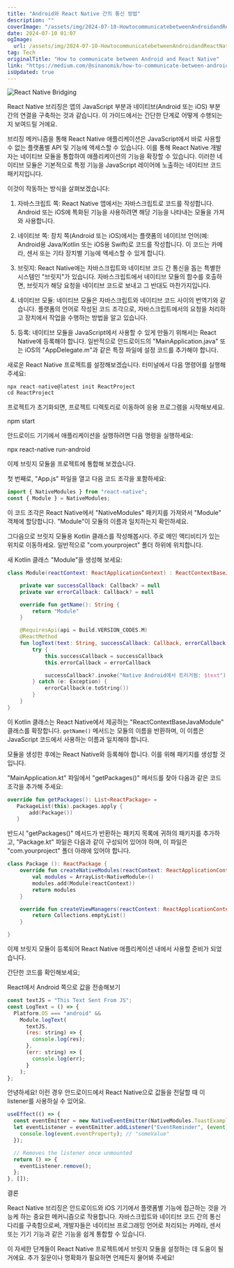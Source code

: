 ```yaml
---
title: "Android와 React Native 간의 통신 방법"
description: ""
coverImage: "/assets/img/2024-07-10-HowtocommunicatebetweenAndroidandReactNative_0.png"
date: 2024-07-10 01:07
ogImage:
  url: /assets/img/2024-07-10-HowtocommunicatebetweenAndroidandReactNative_0.png
tag: Tech
originalTitle: "How to communicate between Android and React Native"
link: "https://medium.com/@sinanomik/how-to-communicate-between-android-and-react-native-1e12c5a73b03"
isUpdated: true
---
```


![React Native Bridging](/assets/img/2024-07-10-HowtocommunicatebetweenAndroidandReactNative_0.png)

React Native 브리징은 앱의 JavaScript 부분과 네이티브(Android 또는 iOS) 부분 간의 연결을 구축하는 것과 같습니다. 이 가이드에서는 간단한 단계로 어떻게 수행되는지 보여드릴 거에요.

브리징 메커니즘을 통해 React Native 애플리케이션은 JavaScript에서 바로 사용할 수 없는 플랫폼별 API 및 기능에 액세스할 수 있습니다. 이를 통해 React Native 개발자는 네이티브 모듈을 통합하여 애플리케이션의 기능을 확장할 수 있습니다. 이러한 네이티브 모듈은 기본적으로 특정 기능을 JavaScript 레이어에 노출하는 네이티브 코드 패키지입니다.

이것이 작동하는 방식을 살펴보겠습니다:

<!-- cozy-coder - 수평 -->

<ins class="adsbygoogle"
     style="display:block"
     data-ad-client="ca-pub-4877378276818686"
     data-ad-slot="1107185301"
     data-ad-format="auto"
     data-full-width-responsive="true"></ins>

<script>
     (adsbygoogle = window.adsbygoogle || []).push({});
</script>

1. 자바스크립트 쪽: React Native 앱에서는 자바스크립트로 코드를 작성합니다. Android 또는 iOS에 특화된 기능을 사용하려면 해당 기능을 나타내는 모듈을 가져와 사용합니다.

2. 네이티브 쪽: 장치 쪽(Android 또는 iOS)에서는 플랫폼의 네이티브 언어(예: Android용 Java/Kotlin 또는 iOS용 Swift)로 코드를 작성합니다. 이 코드는 카메라, 센서 또는 기타 장치별 기능에 액세스할 수 있게 합니다.

3. 브릿지: React Native에는 자바스크립트와 네이티브 코드 간 통신을 돕는 특별한 시스템인 "브릿지"가 있습니다. 자바스크립트에서 네이티브 모듈의 함수를 호출하면, 브릿지가 해당 요청을 네이티브 코드로 보내고 그 반대도 마찬가지입니다.

4. 네이티브 모듈: 네이티브 모듈은 자바스크립트와 네이티브 코드 사이의 번역기와 같습니다. 플랫폼의 언어로 작성된 코드 조각으로, 자바스크립트에서의 요청을 처리하고 장치에서 작업을 수행하는 방법을 알고 있습니다.

<!-- cozy-coder - 수평 -->

<ins class="adsbygoogle"
     style="display:block"
     data-ad-client="ca-pub-4877378276818686"
     data-ad-slot="1107185301"
     data-ad-format="auto"
     data-full-width-responsive="true"></ins>

<script>
     (adsbygoogle = window.adsbygoogle || []).push({});
</script>

5. 등록: 네이티브 모듈을 JavaScript에서 사용할 수 있게 만들기 위해서는 React Native에 등록해야 합니다. 일반적으로 안드로이드의 "MainApplication.java" 또는 iOS의 "AppDelegate.m"과 같은 특정 파일에 설정 코드를 추가해야 합니다.

새로운 React Native 프로젝트를 설정해보겠습니다. 터미널에서 다음 명령어를 실행해주세요:

```js
npx react-native@latest init ReactProject
cd ReactProject
```

프로젝트가 초기화되면, 프로젝트 디렉토리로 이동하여 응용 프로그램을 시작해보세요.

<!-- cozy-coder - 수평 -->

<ins class="adsbygoogle"
     style="display:block"
     data-ad-client="ca-pub-4877378276818686"
     data-ad-slot="1107185301"
     data-ad-format="auto"
     data-full-width-responsive="true"></ins>

<script>
     (adsbygoogle = window.adsbygoogle || []).push({});
</script>

npm start

안드로이드 기기에서 애플리케이션을 실행하려면 다음 명령을 실행하세요:

npx react-native run-android

이제 브릿지 모듈을 프로젝트에 통합해 보겠습니다.

<!-- cozy-coder - 수평 -->

<ins class="adsbygoogle"
     style="display:block"
     data-ad-client="ca-pub-4877378276818686"
     data-ad-slot="1107185301"
     data-ad-format="auto"
     data-full-width-responsive="true"></ins>

<script>
     (adsbygoogle = window.adsbygoogle || []).push({});
</script>

첫 번째로, "App.js" 파일을 열고 다음 코드 조각을 포함하세요:

```js
import { NativeModules } from "react-native";
const { Module } = NativeModules;
```

이 코드 조각은 React Native에서 "NativeModules" 패키지를 가져와서 "Module" 객체에 할당합니다. "Module"이 모듈의 이름과 일치하는지 확인하세요.

그다음으로 브릿지 모듈용 Kotlin 클래스를 작성해봅시다. 주로 메인 액티비티가 있는 위치로 이동하세요. 일반적으로 "com.yourproject" 폴더 하위에 위치합니다.

<!-- cozy-coder - 수평 -->

<ins class="adsbygoogle"
     style="display:block"
     data-ad-client="ca-pub-4877378276818686"
     data-ad-slot="1107185301"
     data-ad-format="auto"
     data-full-width-responsive="true"></ins>

<script>
     (adsbygoogle = window.adsbygoogle || []).push({});
</script>

새 Kotlin 클래스 "Module"을 생성해 보세요:

```kotlin
class Module(reactContext: ReactApplicationContext) : ReactContextBaseJavaModule(reactContext) {

    private var successCallback: Callback? = null
    private var errorCallback: Callback? = null

    override fun getName(): String {
        return "Module"
    }

    @RequiresApi(api = Build.VERSION_CODES.M)
    @ReactMethod
    fun logText(text: String, successCallback: Callback, errorCallback: Callback) {
        try {
            this.successCallback = successCallback
            this.errorCallback = errorCallback

            successCallback?.invoke("Native Android에서 트리거됨: $text")
        } catch (e: Exception) {
            errorCallback(e.toString())
        }
    }
}
```

이 Kotlin 클래스는 React Native에서 제공하는 "ReactContextBaseJavaModule" 클래스를 확장합니다. `getName()` 메서드는 모듈의 이름을 반환하며, 이 이름은 JavaScript 코드에서 사용하는 이름과 일치해야 합니다.

모듈을 생성한 후에는 React Native와 등록해야 합니다. 이를 위해 패키지를 생성할 것입니다.

<!-- cozy-coder - 수평 -->

<ins class="adsbygoogle"
     style="display:block"
     data-ad-client="ca-pub-4877378276818686"
     data-ad-slot="1107185301"
     data-ad-format="auto"
     data-full-width-responsive="true"></ins>

<script>
     (adsbygoogle = window.adsbygoogle || []).push({});
</script>

"MainApplication.kt" 파일에서 "getPackages()" 메서드를 찾아 다음과 같은 코드 조각을 추가해 주세요:

```kotlin
override fun getPackages(): List<ReactPackage> =
   PackageList(this).packages.apply {
       add(Package())
   }
```

반드시 "getPackages()" 메서드가 반환하는 패키지 목록에 귀하의 패키지를 추가하고, "Package.kt" 파일은 다음과 같이 구성되어 있어야 하며, 이 파일은 "com.yourproject" 폴더 아래에 있어야 합니다.

```kotlin
class Package (): ReactPackage {
    override fun createNativeModules(reactContext: ReactApplicationContext): MutableList<NativeModule> {
        val modules = ArrayList<NativeModule>()
        modules.add(Module(reactContext))
        return modules
    }

    override fun createViewManagers(reactContext: ReactApplicationContext): List<ViewManager<*, *>> {
        return Collections.emptyList()
    }

}
```

<!-- cozy-coder - 수평 -->

<ins class="adsbygoogle"
     style="display:block"
     data-ad-client="ca-pub-4877378276818686"
     data-ad-slot="1107185301"
     data-ad-format="auto"
     data-full-width-responsive="true"></ins>

<script>
     (adsbygoogle = window.adsbygoogle || []).push({});
</script>

이제 브릿지 모듈이 등록되어 React Native 애플리케이션 내에서 사용할 준비가 되었습니다.

간단한 코드를 확인해보세요;

React에서 Android 쪽으로 값을 전송해보기

```js
const textJS = "This Text Sent From JS";
const LogText = () => {
  Platform.OS === "android" &&
    Module.logText(
      textJS,
      (res: string) => {
        console.log(res);
      },
      (err: string) => {
        console.log(err);
      }
    );
};
```

<!-- cozy-coder - 수평 -->

<ins class="adsbygoogle"
     style="display:block"
     data-ad-client="ca-pub-4877378276818686"
     data-ad-slot="1107185301"
     data-ad-format="auto"
     data-full-width-responsive="true"></ins>

<script>
     (adsbygoogle = window.adsbygoogle || []).push({});
</script>

안녕하세요! 이런 경우 안드로이드에서 React Native으로 값들을 전달할 때 이 listener를 사용하실 수 있어요.

```js
useEffect(() => {
  const eventEmitter = new NativeEventEmitter(NativeModules.ToastExample);
  let eventListener = eventEmitter.addListener("EventReminder", (event) => {
    console.log(event.eventProperty); // "someValue"
  });

  // Removes the listener once unmounted
  return () => {
    eventListener.remove();
  };
}, []);
```

결론

React Native 브리징은 안드로이드와 iOS 기기에서 플랫폼별 기능에 접근하는 것을 가능케 하는 중요한 메커니즘으로 작용합니다. 자바스크립트와 네이티브 코드 간의 통신 다리를 구축함으로써, 개발자들은 네이티브 프로그래밍 언어로 처리되는 카메라, 센서 또는 기기 기능과 같은 기능을 쉽게 통합할 수 있습니다.

<!-- cozy-coder - 수평 -->

<ins class="adsbygoogle"
     style="display:block"
     data-ad-client="ca-pub-4877378276818686"
     data-ad-slot="1107185301"
     data-ad-format="auto"
     data-full-width-responsive="true"></ins>

<script>
     (adsbygoogle = window.adsbygoogle || []).push({});
</script>

이 자세한 단계들이 React Native 프로젝트에서 브릿지 모듈을 설정하는 데 도움이 될거에요. 추가 질문이나 명확화가 필요하면 언제든지 물어봐 주세요!
